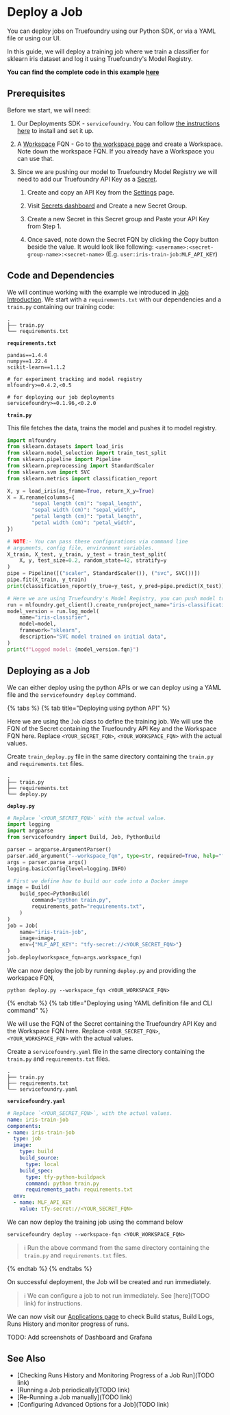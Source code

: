 # Deploy a Job

You can deploy jobs on Truefoundry using our Python SDK, or via a YAML file or using our UI. 

In this guide, we will deploy a training job where we train a classifier for sklearn iris dataset and log it using Truefoundry's Model Registry.

**You can find the complete code in this example [here](https://github.com/truefoundry/truefoundry-examples/tree/main/deployment/job/iris_train)**

## Prerequisites

Before we start, we will need:

1. Our Deployments SDK - `servicefoundry`. You can follow [the instructions here](quickstart/install-and-workspace.md) to install and set it up.

1. A [Workspace](deployment/concepts/workspace) FQN - Go to [the workspace page](/documentation/deploy/concepts/workspace#copy-workspace-fqn-fully-qualified-name) and create a Workspace. Note down the workspace FQN. If you already have a Workspace you can use that.

1. Since we are pushing our model to Truefoundry Model Registry we will need to add our Truefoundry API Key as a [Secret](../concepts/secrets.md#using-secrets-as-environment-variables). 
   1. Create and copy an API Key from the [Settings](https://app.devtest.truefoundry.tech/settings) page.

   1.  Visit [Secrets dashboard](https://app.truefoundry.com/secrets) and Create a new Secret Group.  

   1. Create a new Secret in this Secret group and Paste your API Key from Step 1.

   1. Once saved, note down the Secret FQN by clicking the Copy button beside the value. It would look like following: `<username>:<secret-group-name>:<secret-name>` (E.g. `user:iris-train-job:MLF_API_KEY`)


## Code and Dependencies

We will continue working with the example we introduced in [Job Introduction](./definition.md). We start with a `requirements.txt` with our dependencies and a `train.py` containing our training code:

```
.
├── train.py
└── requirements.txt
```

**`requirements.txt`**
```
pandas==1.4.4
numpy==1.22.4
scikit-learn==1.1.2

# for experiment tracking and model registry
mlfoundry>=0.4.2,<0.5

# for deploying our job deployments
servicefoundry>=0.1.96,<0.2.0
```

**`train.py`**

This file fetches the data, trains the model and pushes it to model registry.
```python
import mlfoundry
from sklearn.datasets import load_iris
from sklearn.model_selection import train_test_split
from sklearn.pipeline import Pipeline
from sklearn.preprocessing import StandardScaler
from sklearn.svm import SVC
from sklearn.metrics import classification_report

X, y = load_iris(as_frame=True, return_X_y=True)
X = X.rename(columns={
        "sepal length (cm)": "sepal_length",
        "sepal width (cm)": "sepal_width",
        "petal length (cm)": "petal_length",
        "petal width (cm)": "petal_width",
})

# NOTE:- You can pass these configurations via command line
# arguments, config file, environment variables.
X_train, X_test, y_train, y_test = train_test_split(
    X, y, test_size=0.2, random_state=42, stratify=y
)
pipe = Pipeline([("scaler", StandardScaler()), ("svc", SVC())])
pipe.fit(X_train, y_train)
print(classification_report(y_true=y_test, y_pred=pipe.predict(X_test)))

# Here we are using Truefoundry's Model Registry, you can push model to any storage 
run = mlfoundry.get_client().create_run(project_name="iris-classification")
model_version = run.log_model(
    name="iris-classifier",
    model=model,
    framework="sklearn",
    description="SVC model trained on initial data",
)
print(f"Logged model: {model_version.fqn}")
```

## Deploying as a Job

We can either deploy using the python APIs or we can deploy using a YAML file and the `servicefoundry deploy` command.

{% tabs %}
{% tab title="Deploying using python API" %}

Here we are using the `Job` class to define the training job. We will use the FQN of the Secret containing the Truefoundry API Key and the Workspace FQN here. Replace `<YOUR_SECRET_FQN>`, `<YOUR_WORKSPACE_FQN>`  with the actual values.

Create `train_deploy.py` file in the same directory containing the `train.py` and `requirements.txt` files.

```
.
├── train.py
├── requirements.txt
└── deploy.py
```

**`deploy.py`**

```python
# Replace `<YOUR_SECRET_FQN>` with the actual value.
import logging
import argparse
from servicefoundry import Build, Job, PythonBuild

parser = argparse.ArgumentParser()
parser.add_argument("--workspace_fqn", type=str, required=True, help="fqn of the workspace to deploy to")
args = parser.parse_args()
logging.basicConfig(level=logging.INFO)

# First we define how to build our code into a Docker image
image = Build(
    build_spec=PythonBuild(
        command="python train.py",
        requirements_path="requirements.txt",
    )
)
job = Job(
    name="iris-train-job",
    image=image,
    env={"MLF_API_KEY": "tfy-secret://<YOUR_SECRET_FQN>"}
)
job.deploy(workspace_fqn=args.workspace_fqn)
```

We can now deploy the job by running `deploy.py` and providing the workspace FQN, 
```shell
python deploy.py --workspace_fqn <YOUR_WORKSPACE_FQN>
```

{% endtab %}
{% tab title="Deploying using YAML definition file and CLI command" %} 

We will use the FQN of the Secret containing the Truefoundry API Key and the Workspace FQN here. Replace `<YOUR_SECRET_FQN>`, `<YOUR_WORKSPACE_FQN>`  with the actual values.

Create a `servicefoundry.yaml` file  in the same directory containing the `train.py` and `requirements.txt` files.
```
.
├── train.py
├── requirements.txt
└── servicefoundry.yaml
```

**`servicefoundry.yaml`**

```yaml
# Replace `<YOUR_SECRET_FQN>`, with the actual values.
name: iris-train-job
components:
- name: iris-train-job
  type: job
  image:
    type: build
    build_source:
      type: local
    build_spec:
      type: tfy-python-buildpack
      command: python train.py
      requirements_path: requirements.txt
  env:
  - name: MLF_API_KEY
    value: tfy-secret://<YOUR_SECRET_FQN>
```

We can now deploy the training job using the command below

```shell
servicefoundry deploy --workspace-fqn <YOUR_WORKSPACE_FQN>
```
> :information_source: Run the above command from the same directory containing the `train.py` and `requirements.txt` files.

{% endtab %}
{% endtabs %}

On successful deployment, the Job will be created and run immediately. 
> :information_source: We can configure a job to not run immediately. See [here](TODO link) for instructions.

We can now visit our [Applications page](https://app.truefoundry.com/applications) to check Build status, Build Logs, Runs History and monitor progress of runs.

TODO: Add screenshots of Dashboard and Grafana

## See Also
- [Checking Runs History and Monitoring Progress of a Job Run](TODO link)
- [Running a Job periodically](TODO link)
- [Re-Running a Job manually](TODO link)
- [Configuring Advanced Options for a Job](TODO link)

